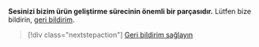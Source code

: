 **Sesinizi bizim ürün geliştirme sürecinin önemli bir parçasıdır.** Lütfen bize bildirin, [geri bildirim](https://aka.ms/vsce-product-survey).

> [!div class="nextstepaction"]
> [Geri bildirim sağlayın](https://aka.ms/vsce-product-survey)